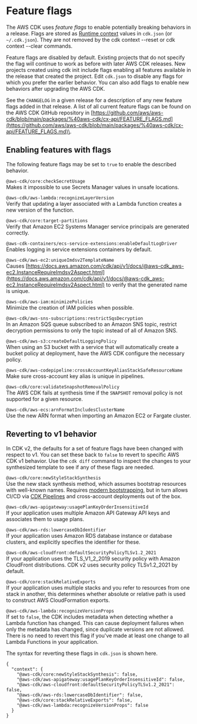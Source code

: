 # Feature flags<a name="featureflags"></a>

The AWS CDK uses *feature flags* to enable potentially breaking behaviors in a release\. Flags are stored as [Runtime context](context.md) values in `cdk.json` \(or `~/.cdk.json`\)\. They are not removed by the cdk context \-\-reset or cdk context \-\-clear commands\.

Feature flags are disabled by default\. Existing projects that do not specify the flag will continue to work as before with later AWS CDK releases\. New projects created using cdk init include flags enabling all features available in the release that created the project\. Edit `cdk.json` to disable any flags for which you prefer the earlier behavior\. You can also add flags to enable new behaviors after upgrading the AWS CDK\.

See the `CHANGELOG` in a given release for a description of any new feature flags added in that release\. A list of all current feature flags can be found on the AWS CDK GitHub repository in [https://github.com/aws/aws-cdk/blob/main/packages/%40aws-cdk/cx-api/FEATURE_FLAGS.md](https://github.com/aws/aws-cdk/blob/main/packages/%40aws-cdk/cx-api/FEATURE_FLAGS.md)\.

## Enabling features with flags<a name="w55aac23c34b9"></a>

The following feature flags may be set to `true` to enable the described behavior\.

`@aws-cdk/core:checkSecretUsage`  
Makes it impossible to use Secrets Manager values in unsafe locations\.

`@aws-cdk/aws-lambda:recognizeLayerVersion`  
Verify that updating a layer associated with a Lambda function creates a new version of the function\.

`@aws-cdk/core:target-partitions`  
Verify that Amazon EC2 Systems Manager service principals are generated correctly\.

`@aws-cdk-containers/ecs-service-extensions:enableDefaultLogDriver`  
Enables logging in service extensions containers by default\.

`@aws-cdk/aws-ec2:uniqueImdsv2TemplateName`  
Causes [https://docs.aws.amazon.com/cdk/api/v1/docs/@aws-cdk_aws-ec2.InstanceRequireImdsv2Aspect.html](https://docs.aws.amazon.com/cdk/api/v1/docs/@aws-cdk_aws-ec2.InstanceRequireImdsv2Aspect.html) to verify that the generated name is unique\.

`@aws-cdk/aws-iam:minimizePolicies`  
Minimize the creation of IAM policies when possible\.

`@aws-cdk/aws-sns-subscriptions:restrictSqsDecryption`  
In an Amazon SQS queue subscribed to an Amazon SNS topic, restrict decryption permissions to only the topic instead of all of Amazon SNS\.

`@aws-cdk/aws-s3:createDefaultLoggingPolicy`  
When using an S3 bucket with a service that will automatically create a bucket policy at deployment, have the AWS CDK configure the necessary policy\.

`@aws-cdk/aws-codepipeline:crossAccountKeyAliasStackSafeResourceName`  
Make sure cross\-account key alias is unique in pipelines\.

`@aws-cdk/core:validateSnapshotRemovalPolicy`  
The AWS CDK fails at synthesis time if the `SNAPSHOT` removal policy is not supported for a given resource\.

`@aws-cdk/aws-ecs:arnFormatIncludesClusterName`  
Use the new ARN format when importing an Amazon EC2 or Fargate cluster\.

## Reverting to v1 behavior<a name="featureflags_disabling"></a>

In CDK v2, the defaults for a set of feature flags have been changed with respect to v1\. You can set these back to `false` to revert to specific AWS CDK v1 behavior\. Use the `cdk diff` command to inspect the changes to your synthesized template to see if any of these flags are needed\.

`@aws-cdk/core:newStyleStackSynthesis`  
Use the new stack synthesis method, which assumes bootstrap resources with well\-known names\. Requires [modern bootstrapping](bootstrapping.md), but in turn allows CI/CD via [CDK Pipelines](cdk_pipeline.md) and cross\-account deployments out of the box\.

`@aws-cdk/aws-apigateway:usagePlanKeyOrderInsensitiveId`  
If your application uses multiple Amazon API Gateway API keys and associates them to usage plans\.

`@aws-cdk/aws-rds:lowercaseDbIdentifier`  
If your application uses Amazon RDS database instance or database clusters, and explicitly specifies the identifier for these\.

`@aws-cdk/aws-cloudfront:defaultSecurityPolicyTLSv1.2_2021`  
 If your application uses the TLS\_V1\_2\_2019 security policy with Amazon CloudFront distributions\. CDK v2 uses security policy TLSv1\.2\_2021 by default\. 

`@aws-cdk/core:stackRelativeExports`  
If your application uses multiple stacks and you refer to resources from one stack in another, this determines whether absolute or relative path is used to construct AWS CloudFormation exports\.

`@aws-cdk/aws-lambda:recognizeVersionProps`  
If set to `false`, the CDK includes metadata when detecting whether a Lambda function has changed\. This can cause deployment failures when only the metadata has changed, since duplicate versions are not allowed\. There is no need to revert this flag if you've made at least one change to all Lambda Functions in your application\.

The syntax for reverting these flags in `cdk.json` is shown here\.

```
{
  "context": {
    "@aws-cdk/core:newStyleStackSynthesis": false,
    "@aws-cdk/aws-apigateway:usagePlanKeyOrderInsensitiveId": false,
    "@aws-cdk/aws-cloudfront:defaultSecurityPolicyTLSv1.2_2021": false,
    "@aws-cdk/aws-rds:lowercaseDbIdentifier": false,
    "@aws-cdk/core:stackRelativeExports": false,
    "@aws-cdk/aws-lambda:recognizeVersionProps": false
  }
}
```